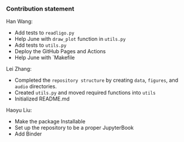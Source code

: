 ### Contribution statement

Han Wang:

* Add tests to `readligo.py`
* Help June with `draw_plot` function in `utils.py`
* Add tests to `utils.py`
* Deploy the GitHub Pages and Actions
* Help June with `Makefile

Lei Zhang:

* Completed the `repository structure` by creating `data`, `figures`, and `audio` directories. 
* Created `utils.py` and moved required functions into `utils`
* Initialized README.md

Haoyu Liu:

* Make the package Installable
* Set up the repository to be a proper JupyterBook
* Add Binder 
